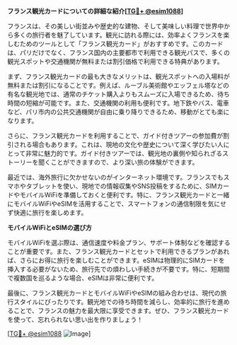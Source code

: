 **フランス観光カードについての詳細な紹介[[TG💪+ @esim1088](https://t.me/s/esim1088)]**

フランスは、その美しい街並みや歴史的な建物、そして美味しい料理で世界中から多くの旅行者を魅了しています。観光に訪れる際には、効率よくフランスを楽しむためのツールとして「フランス観光カード」がおすすめです。このカードは、パリだけでなく、フランス国内の主要都市で利用できる観光パスで、多くの観光スポットや交通機関が無料または割引価格で利用できる特典があります。

まず、フランス観光カードの最も大きなメリットは、観光スポットへの入場料が無料または割引になることです。例えば、ルーブル美術館やエッフェル塔などの有名な観光地では、通常のチケット購入よりもスムーズに入場できるため、待ち時間の短縮が可能です。また、交通機関の利用も便利です。地下鉄やバス、電車など、パリ市内の公共交通機関が自由に乗り降りできるため、移動がとても楽になります。

さらに、フランス観光カードを利用することで、ガイド付きツアーの参加費が割引される場合もあります。これは、現地の文化や歴史について深く学びたい人にとって非常に魅力的です。ガイド付きツアーでは、観光地の裏側や知られざるストーリーを聞くことができますので、より深い旅の体験ができます。

最近では、海外旅行に欠かせないのがインターネット環境です。フランスでもスマホやタブレットを使い、現地での情報収集やSNS投稿をするために、SIMカードやモバイルWiFiを準備しておくと便利です。特に、フランス観光カードと一緒にモバイルWiFiやeSIMを活用することで、スマートフォンの通信制限を気にせず快適に旅行を楽しめます。

**モバイルWiFiとeSIMの選び方**

モバイルWiFiを選ぶ際は、通信速度や料金プラン、サポート体制などを確認することが重要です。また、フランス観光カードとセットで利用できるプランがあれば、さらにお得に旅行を楽しむことができます。eSIMは物理的にSIMカードを挿入する必要がないため、旅行先での煩わしい手続きが不要です。特に、短期間で複数国を巡るような場合、eSIMは非常に便利です。

最後に、フランス観光カードとモバイルWiFiやeSIMの組み合わせは、現代の旅行スタイルにぴったりです。観光地での待ち時間を減らし、効率的に旅行を進めることで、フランスの魅力を最大限に享受できます。ぜひ、フランス観光カードを使って、忘れられない思い出を作りましょう！

[[TG💪+ @esim1088](https://t.me/s/esim1088) ![Image](https://i.postimg.cc/Y0z9fWf4/image.png)]